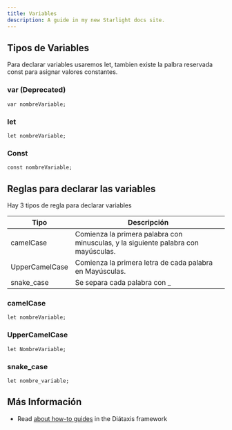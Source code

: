 ```yaml
---
title: Variables
description: A guide in my new Starlight docs site.
---
```

## Tipos de Variables

Para declarar variables usaremos let, tambien existe la palbra reservada const para asignar valores constantes.

### var (Deprecated)
```
var nombreVariable;
```

### let
```
let nombreVariable;
```
### Const
```
const nombreVariable;
```


## Reglas para declarar las variables
Hay 3 tipos de regla para declarar variables

| Tipo | Descripción |
|---|---|
| camelCase | Comienza la primera palabra con minusculas, y la siguiente palabra con mayúsculas. |
| UpperCamelCase | Comienza la primera letra de cada palabra en Mayúsculas. |
| snake_case | Se separa cada palabra con _ |

### camelCase
```
let nombreVariable;
```

### UpperCamelCase
```
let NombreVariable;
```

### snake_case
```
let nombre_variable;
```



## Más Información

- Read [about how-to guides](https://diataxis.fr/how-to-guides/) in the Diátaxis framework
